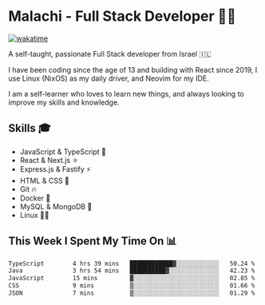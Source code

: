 # Malachi - Full Stack Developer 🚀🔥
[![wakatime](https://wakatime.com/badge/user/112ec769-e669-4b78-a46f-cf4343930741.svg)](https://wakatime.com/@112ec769-e669-4b78-a46f-cf4343930741)

A self-taught, passionate Full Stack developer from Israel 🇮🇱

I have been coding since the age of 13 and building with React since 2019, I use Linux (NixOS) as my daily driver, and Neovim for my IDE.

I am a self-learner who loves to learn new things, and always looking to improve my skills and knowledge.

## Skills 🎓
- JavaScript & TypeScript 💎
- React & Next.js ⚛️
- Express.js & Fastify ⚡️
- HTML & CSS 🎨
- Git 🔥
- Docker 🐳
- MySQL & MongoDB 💾
- Linux 👨‍💻

## This Week I Spent My Time On 📊
<!--START_SECTION:waka-->

```txt
TypeScript        4 hrs 39 mins   ████████████▓░░░░░░░░░░░░   50.24 %
Java              3 hrs 54 mins   ██████████▓░░░░░░░░░░░░░░   42.23 %
JavaScript        15 mins         ▓░░░░░░░░░░░░░░░░░░░░░░░░   02.85 %
CSS               9 mins          ▒░░░░░░░░░░░░░░░░░░░░░░░░   01.66 %
JSON              7 mins          ▒░░░░░░░░░░░░░░░░░░░░░░░░   01.29 %
```

<!--END_SECTION:waka-->
